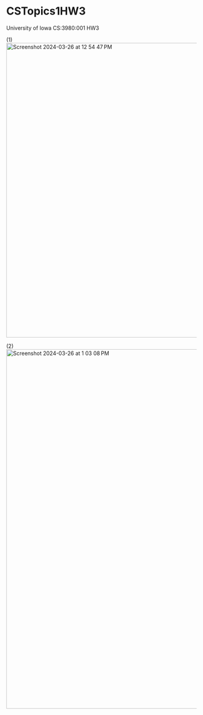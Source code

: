 # CSTopics1HW3
University of Iowa CS:3980:001 HW3

(1)
<img width="778" alt="Screenshot 2024-03-26 at 12 54 47 PM" src="https://github.com/samanthapoth/CSTopics1HW3/assets/90707077/0b6c9aaf-1da8-4baf-9cb5-aa841319ddcc">

(2)
<img width="949" alt="Screenshot 2024-03-26 at 1 03 08 PM" src="https://github.com/samanthapoth/CSTopics1HW3/assets/90707077/336c8372-9420-40f1-a5d4-c1e7829229c5">
